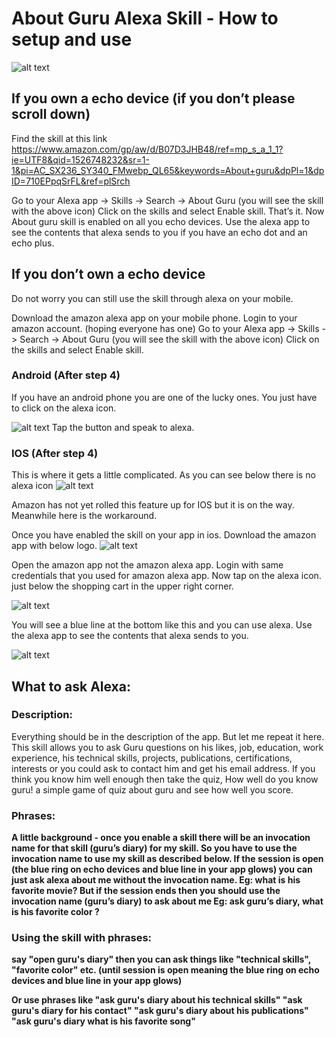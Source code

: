 # About Guru Alexa Skill -  How to setup and use 

![alt text](https://github.com/GuruSaju/Alexa-aboutGuru/blob/2018.06/images/Skill.PNG)

## If you own a echo device (if you don’t please scroll down)

Find the skill at this link https://www.amazon.com/gp/aw/d/B07D3JHB48/ref=mp_s_a_1_1?ie=UTF8&qid=1526748232&sr=1-1&pi=AC_SX236_SY340_FMwebp_QL65&keywords=About+guru&dpPl=1&dpID=710EPpqSrFL&ref=plSrch

Go to your Alexa app -> Skills -> Search -> About Guru (you will see the skill with the above icon)
Click on the skills and select Enable skill.
That’s it. Now About guru skill is enabled on all you echo devices. 
Use the alexa app to see the contents that alexa sends to you if you have an echo dot and an echo plus.

## If you don’t own a echo device 
Do not worry you can still use the skill through alexa on your mobile.

Download the amazon alexa app on your mobile phone. 
Login to your amazon account. (hoping everyone has one)
Go to your Alexa app -> Skills -> Search -> About Guru (you will see the skill with the above icon)
Click on the skills and select Enable skill.

### Android (After step 4)
If you have an android phone you are one of the lucky ones.
You just have to click on the alexa icon.

![alt text](https://github.com/GuruSaju/Alexa-aboutGuru/blob/2018.06/images/android.png)
Tap the button and speak to alexa.  

### IOS (After step 4)
This is where it gets a little complicated. As you can see below there is no alexa icon
![alt text](https://github.com/GuruSaju/Alexa-aboutGuru/blob/2018.06/images/ios.png)

Amazon has not yet rolled this feature up for IOS but it is on the way. Meanwhile here is the workaround. 

Once you have enabled the skill on your app in ios. Download the amazon app with below logo.
![alt text](https://github.com/GuruSaju/Alexa-aboutGuru/blob/2018.06/images/appicon.png)

Open the amazon app not the amazon alexa app. Login with same credentials that you used for amazon alexa app. 
Now tap on the alexa icon. just below the shopping cart in the upper right corner.

![alt text](https://github.com/GuruSaju/Alexa-aboutGuru/blob/2018.06/images/iconlocation.png)

 You will see a blue line at the bottom like this and you can use alexa. 
 Use the alexa app to see the contents that alexa sends to you. 

![alt text](https://github.com/GuruSaju/Alexa-aboutGuru/blob/2018.06/images/talkalexa.png)

## What to ask Alexa:

### Description:
Everything should be in the description of the app. But let me repeat it here.
This skill allows you to ask Guru questions on his likes, job, education, work experience, his technical skills, projects, publications, certifications, interests or you could ask to contact him and get his email address. 
If you think you know him well enough then take the quiz, How well do you know guru! a simple game of quiz about guru and see how well you score.

### Phrases:
<b>A little background<b/> - once you enable a skill there will be an invocation name for that skill (guru’s diary) for my skill. So you have to use the invocation name to use my skill as described below. If the session is open (the blue ring on echo devices and blue line in your app glows) you can just ask alexa about me without the invocation name.
Eg: what is his favorite movie? 
But if the session ends then you should use the invocation name (guru’s diary) to ask about me 
Eg: ask guru’s diary, what is his favorite color ?

### Using the skill with phrases:
say "open guru's diary" then you can ask things like "technical skills", "favorite color" etc. (until session is open meaning the blue ring on echo devices and blue line in your app glows) 

Or use phrases like
"ask guru's diary about his technical skills"
"ask guru's diary for his contact"
"ask guru's diary about his publications"
"ask guru's diary what is his favorite song"



